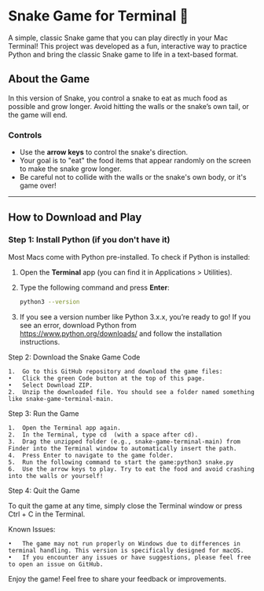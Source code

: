 # Snake Game for Terminal 🐍

A simple, classic Snake game that you can play directly in your Mac Terminal! This project was developed as a fun, interactive way to practice Python and bring the classic Snake game to life in a text-based format.

## About the Game

In this version of Snake, you control a snake to eat as much food as possible and grow longer. Avoid hitting the walls or the snake’s own tail, or the game will end.

### Controls
- Use the **arrow keys** to control the snake's direction.
- Your goal is to "eat" the food items that appear randomly on the screen to make the snake grow longer.
- Be careful not to collide with the walls or the snake's own body, or it's game over!

---

## How to Download and Play

### Step 1: Install Python (if you don't have it)

Most Macs come with Python pre-installed. To check if Python is installed:
1. Open the **Terminal** app (you can find it in Applications > Utilities).
2. Type the following command and press **Enter**:

   ```bash
   python3 --version
3. If you see a version number like Python 3.x.x, you’re ready to go! If you see an error, download Python from https://www.python.org/downloads/ and follow the installation instructions.

Step 2: Download the Snake Game Code

	1.	Go to this GitHub repository and download the game files:
	•	Click the green Code button at the top of this page.
	•	Select Download ZIP.
	2.	Unzip the downloaded file. You should see a folder named something like snake-game-terminal-main.

Step 3: Run the Game

	1.	Open the Terminal app again.
	2.	In the Terminal, type cd  (with a space after cd).
	3.	Drag the unzipped folder (e.g., snake-game-terminal-main) from Finder into the Terminal window to automatically insert the path.
	4.	Press Enter to navigate to the game folder.
	5.	Run the following command to start the game:python3 snake.py                                   
 	6.	Use the arrow keys to play. Try to eat the food and avoid crashing into the walls or yourself!

Step 4: Quit the Game

To quit the game at any time, simply close the Terminal window or press Ctrl + C in the Terminal.                                                                           

Known Issues:

	•	The game may not run properly on Windows due to differences in terminal handling. This version is specifically designed for macOS.
	•	If you encounter any issues or have suggestions, please feel free to open an issue on GitHub.                                                                                                                                                                                                            
 
 Enjoy the game! Feel free to share your feedback or improvements. 
